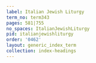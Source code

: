 ```yaml
---
label: Italian Jewish Liturgy
term_no: term343
pages: 581|755
no_spaces: ItalianJewishLiturgy
pid: italianjewishliturgy
order: '0462'
layout: generic_index_term
collection: index-headings
---
```

